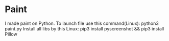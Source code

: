 # Paint
I made paint on Python.
To launch file use this command(Linux): python3 paint.py
Install all libs by this
Linux: pip3 install pyscreenshot && pip3 install Pillow
